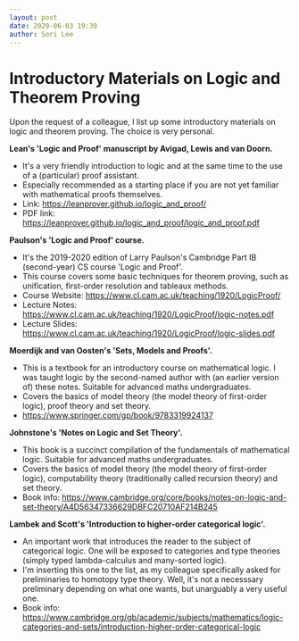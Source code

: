 ```yaml
---
layout: post
date: 2020-06-03 19:39
author: Sori Lee
---
```


# Introductory Materials on Logic and Theorem Proving

Upon the request of a colleague, I list up some introductory materials on logic
and theorem proving. The choice is very personal.

**Lean's 'Logic and Proof' manuscript by Avigad, Lewis and van Doorn.**

- It's a very friendly introduction to logic and at the same time to the use of
  a (particular) proof assistant.
- Especially recommended as a starting place if you are not yet familiar with
  mathematical proofs themselves.
- Link: https://leanprover.github.io/logic_and_proof/
- PDF link: https://leanprover.github.io/logic_and_proof/logic_and_proof.pdf

**Paulson's 'Logic and Proof' course.**

- It's the 2019-2020 edition of Larry Paulson's Cambridge Part IB (second-year)
  CS course 'Logic and Proof'.
- This course covers some basic techniques for theorem proving, such as
  unification, first-order resolution and tableaux methods.
- Course Website: https://www.cl.cam.ac.uk/teaching/1920/LogicProof/
- Lecture Notes: https://www.cl.cam.ac.uk/teaching/1920/LogicProof/logic-notes.pdf
- Lecture Slides: https://www.cl.cam.ac.uk/teaching/1920/LogicProof/logic-slides.pdf

**Moerdijk and van Oosten's 'Sets, Models and Proofs'.**

- This is a textbook for an introductory course on mathematical logic. I was
  taught logic by the second-named author with (an earlier version of) these
  notes. Suitable for advanced maths undergraduates.
- Covers the basics of model theory (the model theory of first-order logic),
  proof theory and set theory.
- https://www.springer.com/gp/book/9783319924137

**Johnstone's 'Notes on Logic and Set Theory'.**

- This book is a succinct compilation of the fundamentals of mathematical logic.
  Suitable for advanced maths undergraduates.
- Covers the basics of model theory (the model theory of first-order logic),
  computability theory (traditionally called recursion theory) and set theory.
- Book info: https://www.cambridge.org/core/books/notes-on-logic-and-set-theory/A4D56347336629DBFC20710AF214B245

**Lambek and Scott's 'Introduction to higher-order categorical logic'.**

- An important work that introduces the reader to the subject of categorical
  logic. One will be exposed to categories and type theories (simply typed
  lambda-calculus and many-sorted logic).
- I'm inserting this one to the list, as my colleague specifically asked for
  preliminaries to homotopy type theory. Well, it's not a necesssary preliminary
  depending on what one wants, but unarguably a very useful one.
- Book info: https://www.cambridge.org/gb/academic/subjects/mathematics/logic-categories-and-sets/introduction-higher-order-categorical-logic
